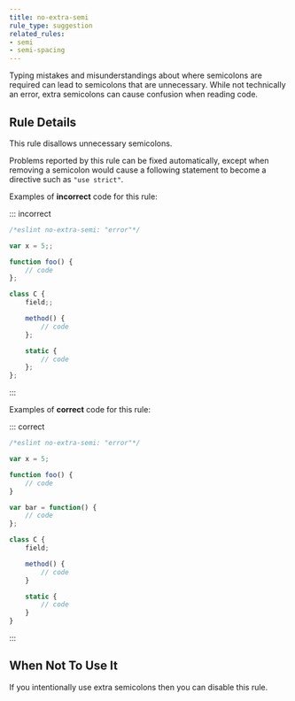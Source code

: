 ```yaml
---
title: no-extra-semi
rule_type: suggestion
related_rules:
- semi
- semi-spacing
---
```


Typing mistakes and misunderstandings about where semicolons are required can lead to semicolons that are unnecessary. While not technically an error, extra semicolons can cause confusion when reading code.

## Rule Details

This rule disallows unnecessary semicolons.

Problems reported by this rule can be fixed automatically, except when removing a semicolon would cause a following statement to become a directive such as `"use strict"`.

Examples of **incorrect** code for this rule:

::: incorrect

```js
/*eslint no-extra-semi: "error"*/

var x = 5;;

function foo() {
    // code
};

class C {
    field;;

    method() {
        // code
    };

    static {
        // code
    };
};
```

:::

Examples of **correct** code for this rule:

::: correct

```js
/*eslint no-extra-semi: "error"*/

var x = 5;

function foo() {
    // code
}

var bar = function() {
    // code
};

class C {
    field;

    method() {
        // code
    }

    static {
        // code
    }
}
```

:::

## When Not To Use It

If you intentionally use extra semicolons then you can disable this rule.
